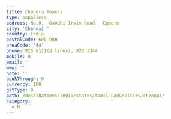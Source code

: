 ```yaml
---
title: Chandra Towers
type: suppliers
address: No.9,  Gandhi Irwin Road   Egmore
city: 'Chennai '
country: India
postalCode: 600 008
areaCode: '44'
phone: 825 8171(8 lines), 823 3344
mobile: 0
email: ''
www: ''
note: ''
bookThrough: 0
currency: INR
gstType: 0
path: /destinations/india/states/tamil-nadu/cities/chennai/
category:
  - H
---
```


